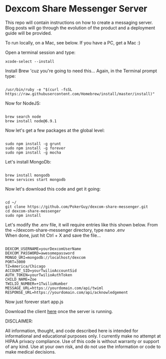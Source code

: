 # Dexcom Share Messenger Server
This repo will contain instructions on how to create a messaging server. Blog posts will go through the evolution of 
the product and a deployment guide will be provided.

To run locally, on a Mac, see below. If you have a PC, get a Mac :)

Open a terminal session and type:  
<pre><code>xcode-select --install</pre></code>  

Install Brew 'cuz you're going to need this...  Again, in the Terminal prompt type:
<pre><code>
/usr/bin/ruby -e "$(curl -fsSL https://raw.githubusercontent.com/Homebrew/install/master/install)"
</pre></code>

Now for NodeJS:
<pre><code>
brew search node
brew install node@6.9.1
</pre></code>

Now let's get a few packages at the global level:
<pre><code>
sudo npm install -g grunt
sudo npm install -g forever
sudo npm install -g mocha
</pre></code>

Let's install MongoDb:
<pre><code>
brew install mongodb
brew services start mongodb
</pre></code>

Now let's download this code and get it going:
<pre><code>
cd ~/
git clone https://github.com/PokerGuy/dexcom-share-messenger.git
cd dexcom-share-messenger
sudo npm install
</pre></code>

Let's modify the .env file, it will require entries like this shown below. From the ~/dexcom-share-messenger directory, type nano .env  
When done, just hit Ctrl + X and save the file...
<pre><code>
DEXCOM_USERNAME=yourDexcomUserName
DEXCOM_PASSWORD=awesomepassword
MONGO_URI=mongodb://localhost/dexcom
PORT=3000
TZ=America/Chicago
ACCOUNT_SID=yourTwilioAccountSid
AUTH_TOKEN=yourTwilioAuthToken
CHILD_NAME=Zoe
TWILIO_NUMBER=+1TwilioNumber
MESSAGE_URL=https://yourdomain.com/api/twiml
RESPONSE_URL=https://yourdomain.com/api/acknowledgement
</pre></code>

Now just forever start app.js

Download the client [here](https://github.com/PokerGuy/dexcom-share-client) once the server is running.

DISCLAIMER:  

All information, thought, and code described here is intended for informational and educational purposes only. 
I currently make no attempt at HIPAA privacy compliance. Use of this code is without warranty or support of any kind. 
Use at your own risk, and do not use the information or code to make medical decisions. 